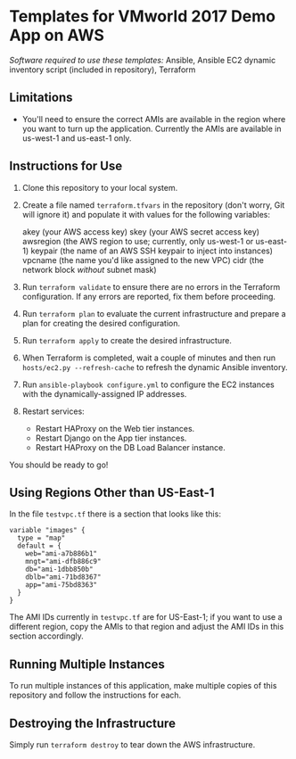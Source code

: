 # Templates for VMworld 2017 Demo App on AWS

_Software required to use these templates:_ Ansible, Ansible EC2 dynamic inventory script (included in repository), Terraform

## Limitations

* You'll need to ensure the correct AMIs are available in the region where you want to turn up the application. Currently the AMIs are available in us-west-1 and us-east-1 only.

## Instructions for Use

1. Clone this repository to your local system.

2. Create a file named `terraform.tfvars` in the repository (don't worry, Git will ignore it) and populate it with values for the following variables:

    akey (your AWS access key)
    skey (your AWS secret access key)
    awsregion (the AWS region to use; currently, only us-west-1 or us-east-1)
    keypair (the name of an AWS SSH keypair to inject into instances)
    vpcname (the name you'd like assigned to the new VPC)
    cidr (the network block _without_ subnet mask)

3. Run `terraform validate` to ensure there are no errors in the Terraform configuration. If any errors are reported, fix them before proceeding.

4. Run `terraform plan` to evaluate the current infrastructure and prepare a plan for creating the desired configuration.

5. Run `terraform apply` to create the desired infrastructure.

6. When Terraform is completed, wait a couple of minutes and then run `hosts/ec2.py --refresh-cache` to refresh the dynamic Ansible inventory.

7. Run `ansible-playbook configure.yml` to configure the EC2 instances with the dynamically-assigned IP addresses.

8. Restart services:

    * Restart HAProxy on the Web tier instances.
    * Restart Django on the App tier instances.
    * Restart HAProxy on the DB Load Balancer instance.

You should be ready to go!

## Using Regions Other than US-East-1

In the file `testvpc.tf` there is a section that looks like this:

```
variable "images" {
  type = "map"
  default = {
    web="ami-a7b886b1"
    mngt="ami-dfb886c9"
    db="ami-1dbb850b"
    dblb="ami-71bd8367"
    app="ami-75bd8363"
  }
}
```

The AMI IDs currently in `testvpc.tf` are for US-East-1; if you want to use a different region, copy the AMIs to that region and adjust the AMI IDs in this section accordingly.

## Running Multiple Instances

To run multiple instances of this application, make multiple copies of this repository and follow the instructions for each.

## Destroying the Infrastructure

Simply run `terraform destroy` to tear down the AWS infrastructure.
